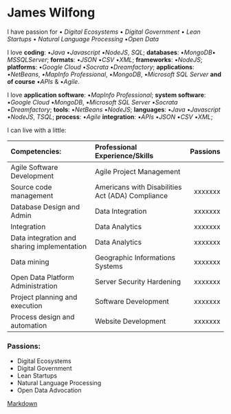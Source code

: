 # James Wilfong

I have passion for &#8226; *Digital Ecosystems* &#8226; *Digital Government* &#8226; *Lean Startups* &#8226; *Natural Language Processing* &#8226;*Open Data*

I love **coding**: &#8226;*Java* &#8226;*Javascript* &#8226;*NodeJS*, *SQL*; **databases**: &#8226;*MongoDB*&#8226; *MSSQLServer*; **formats**: &#8226;*JSON* &#8226;*CSV* &#8226;*XML*; **frameworks**: &#8226;*NodeJS*; **platforms**: &#8226;*Google Cloud* &#8226;*Socrata* &#8226;*Dreamfactory*; **applications**:  &#8226;*NetBeans*, &#8226;*MapInfo Professional*,  &#8226;*MongoDB*,  &#8226;*Microsoft SQL Server* **and of course** &#8226;*APIs* & &#8226;*Agile*.


I love 
**application software**: &#8226;*MapInfo Professional*; 
**system software**:  &#8226;*Google Cloud*  &#8226;*MongoDB*,  &#8226;*Microsoft SQL Server* &#8226;*Socrata* &#8226;*Dreamfactory*;
**tools**: &#8226;*NetBeans* &#8226;*NodeJS*; 
**languages**: &#8226;*Java* &#8226;*Javascript* &#8226;*NodeJS*, *TSQL*;
**process**: &#8226;*Agile*
**integration**: &#8226;*APIs* &#8226;*JSON* &#8226;*CSV* &#8226;*XML*;


I can live with a little: 

| Competencies: | Professional Experience/Skills | Passions |
| :-----------  |:-------------------------------| --------:|
|  Agile Software Development | Agile Project Management | |
|  Source code management     | Americans with Disabilities Act (ADA) Compliance | xxxxxxx|
|  Database Design and Admin  | Data Integration | xxxxxxx|
|  Integration | Data Analytics | xxxxxxx|
|  Data integration and sharing implementation | Data Analytics | xxxxxxx|
|  Data mining | Geographic Informations Systems| xxxxxxx|
|  Open Data Platform Administration | Server Security Hardening | xxxxxxx|
|  Project planning and execution | Software Development | xxxxxxx|
|  Process design and automation  | Website Development | xxxxxxx|


### Passions:
- Digital Ecosystems
- Digital Government
- Lean Startups
- Natural Language Processing
- Open Data  Advocation

[Markdown](https://github.com/adam-p/markdown-here/wiki/Markdown-Cheatsheet)




